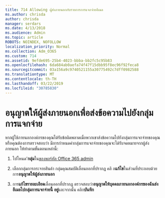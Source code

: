 ```yaml
---
title: 714 Allowing ผู้ส่งภายนอกกับรายการการแจกจ่ายอีเมล
ms.author: chrisda
author: chrisda
manager: serdars
ms.date: 4/13/2018
ms.audience: Admin
ms.topic: article
ROBOTS: NOINDEX, NOFOLLOW
localization_priority: Normal
ms.collection: Adm_O365
ms.custom: 714
ms.assetid: 9efde695-25b4-4023-bbba-bb2fc5c95b83
ms.openlocfilehash: 6da684ab0aefa74f47f15dbb95f8ec96f92feca8
ms.sourcegitcommit: 03a156a9c9740521155a30775492c7dff0982588
ms.translationtype: MT
ms.contentlocale: th-TH
ms.lasthandoff: 03/22/2019
ms.locfileid: "30785830"
---
```

# <a name="allow-external-senders-to-send-messages-to-distribution-groups"></a>อนุญาตให้ผู้ส่งภายนอกเพื่อส่งข้อความไปยังกลุ่มการแจกจ่าย

หากผู้ใช้ภายนอกองค์กรของคุณได้รับข้อผิดพลาดเมื่อพวกเขาส่งข้อความไปยังกลุ่มการแจกจ่ายของคุณ หรือคุณต้องการตรวจสอบว่า มีการกำหนดค่ากลุ่มการแจกจ่ายของคุณจะได้รับจดหมายจากผู้ส่งภายนอก ให้ทำตามขั้นตอนเหล่านี้:
  
1. ไปโหนด'**กลุ่ม**ใน[ของพอร์ทัล Office 365 admin](https://portal.office.com/adminportal/home#/groups)
    
2. เลือกกลุ่มการกระจายสินค้า กลุ่มคุณสมบัติเลื่อนออกที่ปรากฏ คลิ ก**แก้ไข**ในส่วนที่ประกอบด้วยการ**อนุญาตให้ผู้ส่งภายนอก**
    
3. การ**แก้ไขรายละเอียด**เลื่อนออกที่ปรากฏ ตรวจสอบว่า**อนุญาตให้บุคคลภายนอกองค์กรของฉันส่งอีเมลไปกลุ่มการแจกจ่ายนี้** **อยู่**และจากนั้น คลิก**บันทึก**
    

